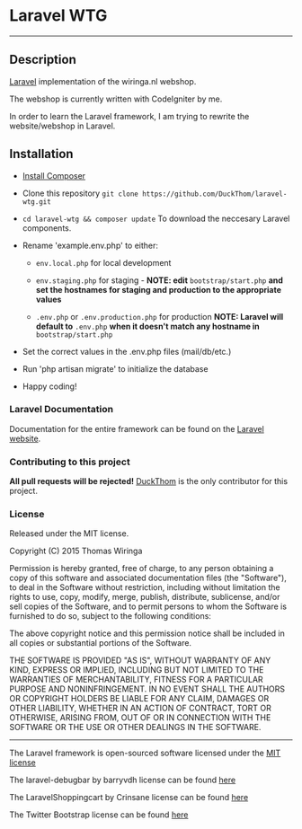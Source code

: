 # Laravel WTG

* * *

## Description

[Laravel](http://laravel.com/) implementation of the wiringa.nl webshop.

The webshop is currently written with CodeIgniter by me.

In order to learn the Laravel framework, I am trying to rewrite the website/webshop in Laravel.

## Installation

* [Install Composer](https://getcomposer.org)

* Clone this repository `git clone https://github.com/DuckThom/laravel-wtg.git`

* `cd laravel-wtg && composer update` To download the neccesary Laravel components.

* Rename 'example.env.php' to either:

    * `env.local.php` for local development
    
    * `env.staging.php` for staging - **NOTE: edit** `bootstrap/start.php` **and set the hostnames for staging and production to the appropriate values**
    
    * `.env.php` or `.env.production.php` for production **NOTE: Laravel will default to** `.env.php` **when it doesn't match any hostname in** `bootstrap/start.php`
    
* Set the correct values in the .env.php files (mail/db/etc.)

* Run 'php artisan migrate' to initialize the database

* Happy coding!

### Laravel Documentation

Documentation for the entire framework can be found on the [Laravel website](http://laravel.com/docs).

### Contributing to this project

**All pull requests will be rejected!**
[DuckThom](https://github.com/DuckThom) is the only contributor for this project.

### License

Released under the MIT license.

Copyright (C) 2015 Thomas Wiringa

Permission is hereby granted, free of charge, to any person obtaining a copy of this software and associated documentation files (the "Software"), to deal in the Software without restriction, including without limitation the rights to use, copy, modify, merge, publish, distribute, sublicense, and/or sell copies of the Software, and to permit persons to whom the Software is furnished to do so, subject to the following conditions:

The above copyright notice and this permission notice shall be included in all copies or substantial portions of the Software.

THE SOFTWARE IS PROVIDED "AS IS", WITHOUT WARRANTY OF ANY KIND, EXPRESS OR IMPLIED, INCLUDING BUT NOT LIMITED TO THE WARRANTIES OF MERCHANTABILITY, FITNESS FOR A PARTICULAR PURPOSE AND NONINFRINGEMENT. IN NO EVENT SHALL THE AUTHORS OR COPYRIGHT HOLDERS BE LIABLE FOR ANY CLAIM, DAMAGES OR OTHER LIABILITY, WHETHER IN AN ACTION OF CONTRACT, TORT OR OTHERWISE, ARISING FROM, OUT OF OR IN CONNECTION WITH THE SOFTWARE OR THE USE OR OTHER DEALINGS IN THE SOFTWARE.

* * *

The Laravel framework is open-sourced software licensed under the [MIT license](http://opensource.org/licenses/MIT)

The laravel-debugbar by barryvdh license can be found [here](https://github.com/barryvdh/laravel-debugbar/blob/master/LICENSE)

The LaravelShoppingcart by Crinsane license can be found [here](https://github.com/Crinsane/LaravelShoppingcart/blob/master/LICENSE)

The Twitter Bootstrap license can be found [here](https://github.com/twbs/bootstrap/blob/master/LICENSE)